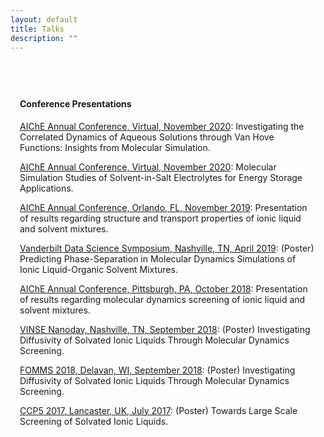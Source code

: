 ```yaml
---
layout: default
title: Talks
description: ""
---
```


<div
style="max-width:1000px;margin-left:auto;margin-right:auto;padding-top:40px;padding-bottom:20px;padding-left:15px;padding-right:15px">

   <!-- 2018 -->
   <!--<div class="hentry post project-batch-title">-->
   <div
   style="font-weight:bolder;">
   <h4>Conference Presentations</h4>
   </div>
   <!-- AIChe Annual Conference, 2020 -->
   <div class="entry-summary">
    <p><a class="talk-title"
    href="https://www.aiche.org/academy/conferences/aiche-annual-meeting/2020/proceeding/paper/346br-investigating-correlated-dynamics-aqueous-solutions-through-van-hove-functions-insights"
    target="_blank">AIChE Annual Conference, Virtual, November
    2020</a>:  Investigating the Correlated Dynamics of Aqueous Solutions
    through Van Hove Functions: Insights from Molecular Simulation.</p>
    </div>

   <!-- AIChe Annual Conference, 2020 -->
   <div class="entry-summary">
    <p><a class="talk-title"
    href="https://www.aiche.org/academy/conferences/aiche-annual-meeting/2020/proceeding/paper/346bp-molecular-simulation-studies-solvent-salt-electrolytes-energy-storage-applications"
    target="_blank">AIChE Annual Conference, Virtual, November
    2020</a>:  Molecular Simulation Studies of Solvent-in-Salt Electrolytes for
    Energy Storage Applications.</p>
    </div>
  
   <!-- AIChe Annual Conference, 2019 -->
   <div class="entry-summary">
    <p><a class="talk-title"
    href="https://www.aiche.org/conferences/aiche-annual-meeting/2019/proceeding/paper/643d-investigation-ion-correlations-ionic-liquid-and-organic-solvent-mixtures-through-scalable"
    target="_blank">AIChE Annual Conference, Orlando, FL, November
    2019</a>: Presentation of results regarding structure and transport properties 
    of ionic liquid and solvent mixtures.</p>
    </div>

   <!-- AIChE Annual Conference, Pittsburgh 2018 -->
   <div class="entry-summary">
    <p><a class="talk-title"
    href="https://www.vanderbilt.edu/datascience/events/symposium/"
    target="_blank">Vanderbilt Data Science Symposium, Nashville,
    TN, April 2019</a>: (Poster) Predicting Phase-Separation in Molecular Dynamics Simulations of Ionic Liquid-Organic Solvent Mixtures.</p>
    </div>

   <div class="entry-summary">
    <p><a class="talk-title"
    href="https://aiche.confex.com/aiche/2018/meetingapp.cgi/Paper/536887"
    target="_blank">AIChE Annual Conference, Pittsburgh, PA, October
    2018</a>: Presentation of results regarding molecular dynamics
    screening of ionic liquid and solvent mixtures.</p>
    </div>

   <div class="entry-summary">
    <p><a class="talk-title"
    href="https://my.vanderbilt.edu/vinsenews/2018/09/2018-nanoday-poster-competition/"
    target="_blank">VINSE Nanoday, Nashville, TN,
    September 2018</a>: (Poster) Investigating Diffusivity of
    Solvated Ionic Liquids Through Molecular Dynamics Screening.</p>
    </div>

   <div class="entry-summary">
    <p><a class="talk-title"
    href="http://fomms.org"
    target="_blank">FOMMS 2018, Delavan, WI,
    September 2018</a>: (Poster) Investigating Diffusivity of
    Solvated Ionic Liquids Through Molecular Dynamics Screening.</p>
    </div>

   <div class="entry-summary">
    <p><a class="talk-title"
    href="https://www.ccp5.ac.uk/summer_school_2017"
    target="_blank">CCP5 2017, Lancaster, UK,
    July 2017</a>: (Poster) Towards Large Scale Screening of
    Solvated Ionic Liquids.</p>
    </div>

</div>
